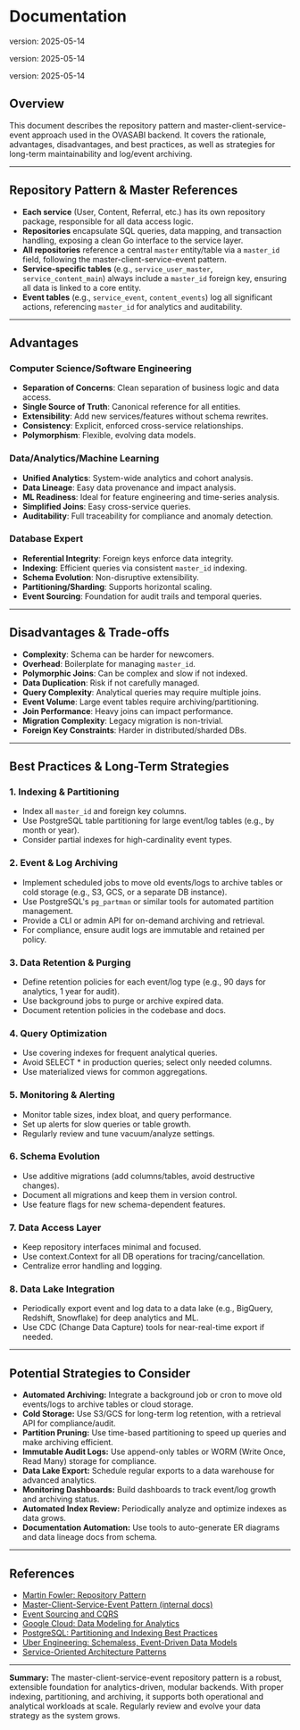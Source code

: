# Documentation

version: 2025-05-14

version: 2025-05-14

version: 2025-05-14

## Overview

This document describes the repository pattern and master-client-service-event approach used in the
OVASABI backend. It covers the rationale, advantages, disadvantages, and best practices, as well as
strategies for long-term maintainability and log/event archiving.

---

## Repository Pattern & Master References

- **Each service** (User, Content, Referral, etc.) has its own repository package, responsible for
  all data access logic.
- **Repositories** encapsulate SQL queries, data mapping, and transaction handling, exposing a clean
  Go interface to the service layer.
- **All repositories** reference a central `master` entity/table via a `master_id` field, following
  the master-client-service-event pattern.
- **Service-specific tables** (e.g., `service_user_master`, `service_content_main`) always include a
  `master_id` foreign key, ensuring all data is linked to a core entity.
- **Event tables** (e.g., `service_event`, `content_events`) log all significant actions,
  referencing `master_id` for analytics and auditability.

---

## Advantages

### Computer Science/Software Engineering

- **Separation of Concerns**: Clean separation of business logic and data access.
- **Single Source of Truth**: Canonical reference for all entities.
- **Extensibility**: Add new services/features without schema rewrites.
- **Consistency**: Explicit, enforced cross-service relationships.
- **Polymorphism**: Flexible, evolving data models.

### Data/Analytics/Machine Learning

- **Unified Analytics**: System-wide analytics and cohort analysis.
- **Data Lineage**: Easy data provenance and impact analysis.
- **ML Readiness**: Ideal for feature engineering and time-series analysis.
- **Simplified Joins**: Easy cross-service queries.
- **Auditability**: Full traceability for compliance and anomaly detection.

### Database Expert

- **Referential Integrity**: Foreign keys enforce data integrity.
- **Indexing**: Efficient queries via consistent `master_id` indexing.
- **Schema Evolution**: Non-disruptive extensibility.
- **Partitioning/Sharding**: Supports horizontal scaling.
- **Event Sourcing**: Foundation for audit trails and temporal queries.

---

## Disadvantages & Trade-offs

- **Complexity**: Schema can be harder for newcomers.
- **Overhead**: Boilerplate for managing `master_id`.
- **Polymorphic Joins**: Can be complex and slow if not indexed.
- **Data Duplication**: Risk if not carefully managed.
- **Query Complexity**: Analytical queries may require multiple joins.
- **Event Volume**: Large event tables require archiving/partitioning.
- **Join Performance**: Heavy joins can impact performance.
- **Migration Complexity**: Legacy migration is non-trivial.
- **Foreign Key Constraints**: Harder in distributed/sharded DBs.

---

## Best Practices & Long-Term Strategies

### 1. **Indexing & Partitioning**

- Index all `master_id` and foreign key columns.
- Use PostgreSQL table partitioning for large event/log tables (e.g., by month or year).
- Consider partial indexes for high-cardinality event types.

### 2. **Event & Log Archiving**

- Implement scheduled jobs to move old events/logs to archive tables or cold storage (e.g., S3, GCS,
  or a separate DB instance).
- Use PostgreSQL's `pg_partman` or similar tools for automated partition management.
- Provide a CLI or admin API for on-demand archiving and retrieval.
- For compliance, ensure audit logs are immutable and retained per policy.

### 3. **Data Retention & Purging**

- Define retention policies for each event/log type (e.g., 90 days for analytics, 1 year for audit).
- Use background jobs to purge or archive expired data.
- Document retention policies in the codebase and docs.

### 4. **Query Optimization**

- Use covering indexes for frequent analytical queries.
- Avoid SELECT \* in production queries; select only needed columns.
- Use materialized views for common aggregations.

### 5. **Monitoring & Alerting**

- Monitor table sizes, index bloat, and query performance.
- Set up alerts for slow queries or table growth.
- Regularly review and tune vacuum/analyze settings.

### 6. **Schema Evolution**

- Use additive migrations (add columns/tables, avoid destructive changes).
- Document all migrations and keep them in version control.
- Use feature flags for new schema-dependent features.

### 7. **Data Access Layer**

- Keep repository interfaces minimal and focused.
- Use context.Context for all DB operations for tracing/cancellation.
- Centralize error handling and logging.

### 8. **Data Lake Integration**

- Periodically export event and log data to a data lake (e.g., BigQuery, Redshift, Snowflake) for
  deep analytics and ML.
- Use CDC (Change Data Capture) tools for near-real-time export if needed.

---

## Potential Strategies to Consider

- **Automated Archiving:** Integrate a background job or cron to move old events/logs to archive
  tables or cloud storage.
- **Cold Storage:** Use S3/GCS for long-term log retention, with a retrieval API for
  compliance/audit.
- **Partition Pruning:** Use time-based partitioning to speed up queries and make archiving
  efficient.
- **Immutable Audit Logs:** Use append-only tables or WORM (Write Once, Read Many) storage for
  compliance.
- **Data Lake Export:** Schedule regular exports to a data warehouse for advanced analytics.
- **Monitoring Dashboards:** Build dashboards to track event/log growth and archiving status.
- **Automated Index Review:** Periodically analyze and optimize indexes as data grows.
- **Documentation Automation:** Use tools to auto-generate ER diagrams and data lineage docs from
  schema.

---

## References

- [Martin Fowler: Repository Pattern](https://martinfowler.com/eaaCatalog/repository.html)
- [Master-Client-Service-Event Pattern (internal docs)](../development/database_practices.md)
- [Event Sourcing and CQRS](https://martinfowler.com/eaaDev/EventSourcing.html)
- [Google Cloud: Data Modeling for Analytics](https://cloud.google.com/architecture/data-modeling-for-analytics)
- [PostgreSQL: Partitioning and Indexing Best Practices](https://www.postgresql.org/docs/current/ddl-partitioning.html)
- [Uber Engineering: Schemaless, Event-Driven Data Models](https://eng.uber.com/schemaless-part-one/)
- [Service-Oriented Architecture Patterns](https://microservices.io/patterns/data/database-per-service.html)

---

**Summary:** The master-client-service-event repository pattern is a robust, extensible foundation
for analytics-driven, modular backends. With proper indexing, partitioning, and archiving, it
supports both operational and analytical workloads at scale. Regularly review and evolve your data
strategy as the system grows.
